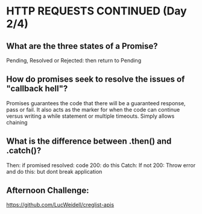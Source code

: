 # HTTP REQUESTS CONTINUED (Day 2/4)

## What are the three states of a Promise?
Pending, Resolved or  Rejected: then return to Pending

## How do promises seek to resolve the issues of "callback hell"?
Promises guarantees the code that there will be a guaranteed response, pass or fail.
It also acts as the marker for when the code can continue versus writing a while statement or multiple timeouts.
Simply allows chaining

## What is the difference between .then() and .catch()?
Then: if promised resolved: code 200: do this
Catch: If not 200: Throw error and do this: but dont break application


## Afternoon Challenge:
https://github.com/LucWeidell/creglist-apis